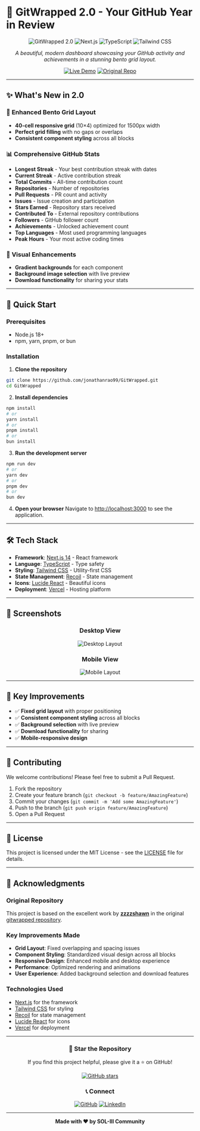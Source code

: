 # 🎉 GitWrapped 2.0 - Your GitHub Year in Review

<div align="center">

![GitWrapped 2.0](https://img.shields.io/badge/GitWrapped-2.0-blue?style=for-the-badge&logo=github)
![Next.js](https://img.shields.io/badge/Next.js-14-black?style=for-the-badge&logo=next.js)
![TypeScript](https://img.shields.io/badge/TypeScript-5.0-blue?style=for-the-badge&logo=typescript)
![Tailwind CSS](https://img.shields.io/badge/Tailwind_CSS-3.3-38B2AC?style=for-the-badge&logo=tailwind-css)

*A beautiful, modern dashboard showcasing your GitHub activity and achievements in a stunning bento grid layout.*

[![Live Demo](https://img.shields.io/badge/Live%20Demo-View%20Project-green?style=for-the-badge&logo=vercel)](https://git-wrapped-tau.vercel.app)
[![Original Repo](https://img.shields.io/badge/Original%20Repo-zzzzshawn%2Fgitwrapped-blue?style=for-the-badge&logo=github)](https://github.com/zzzzshawn/gitwrapped)

</div>

---

## ✨ What's New in 2.0

### 🎯 **Enhanced Bento Grid Layout**
- **40-cell responsive grid** (10×4) optimized for 1500px width
- **Perfect grid filling** with no gaps or overlaps
- **Consistent component styling** across all blocks

### 📊 **Comprehensive GitHub Stats**
- **Longest Streak** - Your best contribution streak with dates
- **Current Streak** - Active contribution streak
- **Total Commits** - All-time contribution count
- **Repositories** - Number of repositories
- **Pull Requests** - PR count and activity
- **Issues** - Issue creation and participation
- **Stars Earned** - Repository stars received
- **Contributed To** - External repository contributions
- **Followers** - GitHub follower count
- **Achievements** - Unlocked achievement count
- **Top Languages** - Most used programming languages
- **Peak Hours** - Your most active coding times

### 🎨 **Visual Enhancements**
- **Gradient backgrounds** for each component
- **Background image selection** with live preview
- **Download functionality** for sharing your stats

---

## 🚀 Quick Start

### Prerequisites
- Node.js 18+ 
- npm, yarn, pnpm, or bun

### Installation

1. **Clone the repository**
```bash
git clone https://github.com/jonathanrao99/GitWrapped.git
cd GitWrapped
```

2. **Install dependencies**
```bash
npm install
# or
yarn install
# or
pnpm install
# or
bun install
```

3. **Run the development server**
```bash
npm run dev
# or
yarn dev
# or
pnpm dev
# or
bun dev
```

4. **Open your browser**
Navigate to [http://localhost:3000](http://localhost:3000) to see the application.

---

## 🛠️ Tech Stack

- **Framework**: [Next.js 14](https://nextjs.org/) - React framework
- **Language**: [TypeScript](https://www.typescriptlang.org/) - Type safety
- **Styling**: [Tailwind CSS](https://tailwindcss.com/) - Utility-first CSS
- **State Management**: [Recoil](https://recoiljs.org/) - State management
- **Icons**: [Lucide React](https://lucide.dev/) - Beautiful icons
- **Deployment**: [Vercel](https://vercel.com/) - Hosting platform

---

## 📱 Screenshots

<div align="center">

### Desktop View
![Desktop Layout](/desktop.png)

### Mobile View  
![Mobile Layout](/mobile.png)

</div>

---

## 🎯 Key Improvements

- ✅ **Fixed grid layout** with proper positioning
- ✅ **Consistent component styling** across all blocks
- ✅ **Background selection** with live preview
- ✅ **Download functionality** for sharing
- ✅ **Mobile-responsive design**

---

## 🤝 Contributing

We welcome contributions! Please feel free to submit a Pull Request.

1. Fork the repository
2. Create your feature branch (`git checkout -b feature/AmazingFeature`)
3. Commit your changes (`git commit -m 'Add some AmazingFeature'`)
4. Push to the branch (`git push origin feature/AmazingFeature`)
5. Open a Pull Request

---

## 📄 License

This project is licensed under the MIT License - see the [LICENSE](LICENSE) file for details.

---

## 🙏 Acknowledgments

### Original Repository
This project is based on the excellent work by **[zzzzshawn](https://github.com/zzzzshawn)** in the original [gitwrapped repository](https://github.com/zzzzshawn/gitwrapped).

### Key Improvements Made
- **Grid Layout**: Fixed overlapping and spacing issues
- **Component Styling**: Standardized visual design across all blocks
- **Responsive Design**: Enhanced mobile and desktop experience
- **Performance**: Optimized rendering and animations
- **User Experience**: Added background selection and download features

### Technologies Used
- [Next.js](https://nextjs.org/) for the framework
- [Tailwind CSS](https://tailwindcss.com/) for styling
- [Recoil](https://recoiljs.org/) for state management
- [Lucide React](https://lucide.dev/) for icons
- [Vercel](https://vercel.com/) for deployment

---

<div align="center">

### 🌟 Star the Repository
If you find this project helpful, please give it a ⭐ on GitHub!

[![GitHub stars](https://img.shields.io/github/stars/jonathanrao99/GitWrapped?style=social)](https://github.com/jonathanrao99/GitWrapped)

### 📞 Connect
[![GitHub](https://img.shields.io/badge/GitHub-100000?style=for-the-badge&logo=github&logoColor=white)](https://github.com/jonathanrao99)
[![LinkedIn](https://img.shields.io/badge/LinkedIn-0077B5?style=for-the-badge&logo=linkedin&logoColor=white)](https://www.linkedin.com/in/jonathanrao99)

---

**Made with ❤️ by SOL-III Community**

</div>

